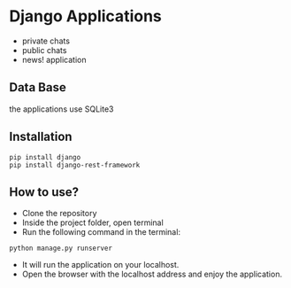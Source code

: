 
# Django Applications
- private chats  
- public chats
- news! application 

## Data Base 
the applications use SQLite3

## Installation

```
pip install django
pip install django-rest-framework
```

<!-- ![alt text](http://url/to/img.png)
 -->
## How to use?

- Clone the repository
- Inside the project folder, open terminal
- Run the following command in the terminal:
```
python manage.py runserver
```
- It will run the application on your localhost.
- Open the browser with the localhost address and enjoy the application.